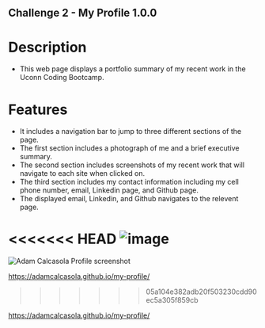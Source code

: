 ## Challenge 2 - My Profile 1.0.0

# Description
* This web page displays a portfolio summary of my recent work in the Uconn Coding Bootcamp.

# Features
* It includes a navigation bar to jump to three different sections of the page.
* The first section includes a photograph of me and a brief executive summary.
* The second section includes screenshots of my recent work that will navigate to each site when clicked on.
* The third section includes my contact information including my cell phone number, email, Linkedin page, and Github page.
* The displayed email, Linkedin, and Github navigates to the relevent page.

<<<<<<< HEAD
![image](./assets/images/AdamCalcasolaProfilescreenshot.png)
=======
![Adam Calcasola Profile screenshot](https://user-images.githubusercontent.com/90876169/136716399-5ea6a584-9fdf-4c12-b5f2-282dd27c4a3b.png)

https://adamcalcasola.github.io/my-profile/


>>>>>>> 05a104e382adb20f503230cdd90ec5a305f859cb

https://adamcalcasola.github.io/my-profile/